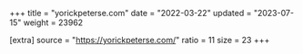 +++
title = "yorickpeterse.com"
date = "2022-03-22"
updated = "2023-07-15"
weight = 23962

[extra]
source = "https://yorickpeterse.com/"
ratio = 11
size = 23
+++
